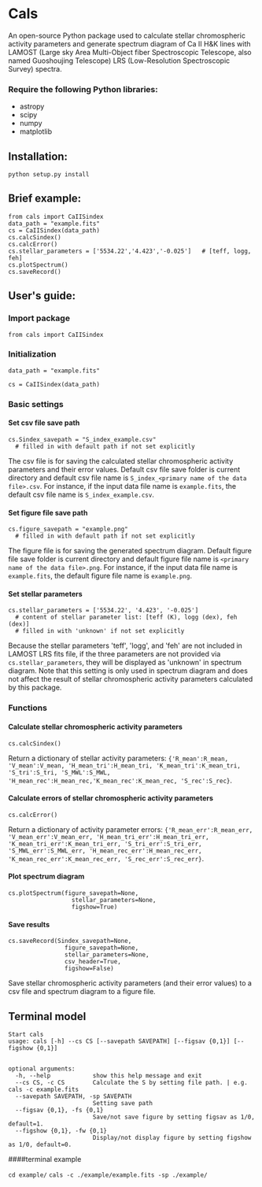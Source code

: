 # Cals

An open-source Python package used to calculate stellar chromospheric activity parameters and generate spectrum diagram of Ca II H&K lines with LAMOST (Large sky Area Multi-Object fiber Spectroscopic Telescope, also named Guoshoujing Telescope) LRS (Low-Resolution Spectroscopic Survey) spectra.

### Require the following Python libraries:
- astropy
- scipy
- numpy
- matplotlib

## Installation:
`python setup.py install`

## Brief example:

```
from cals import CaIISindex
data_path = "example.fits"
cs = CaIISindex(data_path)
cs.calcSindex()
cs.calcError()
cs.stellar_parameters = ['5534.22','4.423','-0.025']   # [teff, logg, feh]
cs.plotSpectrum()
cs.saveRecord()
```

## User's guide:
### Import package

`from cals import CaIISindex`

### Initialization

`data_path = "example.fits"`

`cs = CaIISindex(data_path)`

### Basic settings

#### Set csv file save path

```
cs.Sindex_savepath = "S_index_example.csv"
  # filled in with default path if not set explicitly
```

The csv file is for saving the calculated stellar chromospheric activity parameters and their error values. Default csv file save folder is current directory and default csv file name is `S_index_<primary name of the data file>.csv`. For instance, if the input data file name is `example.fits`, the default csv file name is `S_index_example.csv`.

#### Set figure file save path

```
cs.figure_savepath = "example.png"
  # filled in with default path if not set explicitly
```

The figure file is for saving the generated spectrum diagram. Default figure file save folder is current directory and default figure file name is `<primary name of the data file>.png`. For instance, if the input data file name is `example.fits`, the default figure file name is `example.png`.

#### Set stellar parameters

```
cs.stellar_parameters = ['5534.22', '4.423', '-0.025']
  # content of stellar parameter list: [teff (K), logg (dex), feh (dex)]
  # filled in with 'unknown' if not set explicitly
```

Because the stellar parameters 'teff', 'logg', and 'feh' are not included in LAMOST LRS fits file, if the three parameters are not provided via `cs.stellar_parameters`, they will be displayed as 'unknown' in spectrum diagram. Note that this setting is only used in spectrum diagram and does not affect the result of stellar chromospheric activity parameters calculated by this package.

### Functions

#### Calculate stellar chromospheric activity parameters

`cs.calcSindex()`

Return a dictionary of stellar activity parameters: `{'R_mean':R_mean, 'V_mean':V_mean, 'H_mean_tri':H_mean_tri, 'K_mean_tri':K_mean_tri, 'S_tri':S_tri, 'S_MWL':S_MWL, 'H_mean_rec':H_mean_rec,'K_mean_rec':K_mean_rec, 'S_rec':S_rec}`.

#### Calculate errors of stellar chromospheric activity parameters

`cs.calcError()`

Return a dictionary of activity parameter errors: `{'R_mean_err':R_mean_err, 'V_mean_err':V_mean_err, 'H_mean_tri_err':H_mean_tri_err, 'K_mean_tri_err':K_mean_tri_err, 'S_tri_err':S_tri_err, 'S_MWL_err':S_MWL_err, 'H_mean_rec_err':H_mean_rec_err, 'K_mean_rec_err':K_mean_rec_err, 'S_rec_err':S_rec_err}`.

#### Plot spectrum diagram

```
cs.plotSpectrum(figure_savepath=None,
                  stellar_parameters=None,
                  figshow=True)
```

#### Save results

```
cs.saveRecord(Sindex_savepath=None,
                figure_savepath=None,
                stellar_parameters=None,
                csv_header=True,
                figshow=False)
```

Save stellar chromospheric activity parameters (and their error values) to a csv file and spectrum diagram to a figure file.

## Terminal model

```
Start cals
usage: cals [-h] --cs CS [--savepath SAVEPATH] [--figsav {0,1}] [--figshow {0,1}]


optional arguments:
  -h, --help            show this help message and exit
  --cs CS, -c CS        Calculate the S by setting file path. | e.g. cals -c example.fits
  --savepath SAVEPATH, -sp SAVEPATH
                        Setting save path
  --figsav {0,1}, -fs {0,1}
                        Save/not save figure by setting figsav as 1/0, default=1.
  --figshow {0,1}, -fw {0,1}
                        Display/not display figure by setting figshow as 1/0, default=0.

```

####terminal example

`cd example/`
`cals -c ./example/example.fits -sp ./example/`



